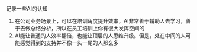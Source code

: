 记录一些AI的认知
1. 在公司业务场景上，可以在培训角度提升效率，AI非常善于辅助人去学习，善于去做总结分析，所以在员工培训上你有很大发挥空间的
2. AI能让普通的人效率翻倍，也能让顶层的人思维升级。但是，处在中间的人可能感觉得到的支持并不像一头一尾的人那么多